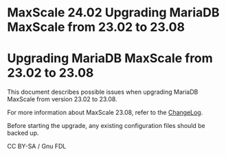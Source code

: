 
# MaxScale 24.02 Upgrading MariaDB MaxScale from 23.02 to 23.08

# Upgrading MariaDB MaxScale from 23.02 to 23.08


This document describes possible issues when upgrading MariaDB MaxScale from
version 23.02 to 23.08.


For more information about MaxScale 23.08, refer to the
[ChangeLog](../mariadb-maxscale-2402-maxscale-2402-changelog.md).


Before starting the upgrade, any existing configuration files should be backed
up.


CC BY-SA / Gnu FDL

